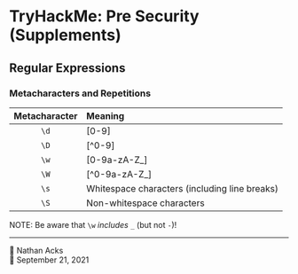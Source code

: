 # TryHackMe: Pre Security (Supplements)

## Regular Expressions

### Metacharacters and Repetitions

| Metacharacter | Meaning                                       |
|:-------------:|:--------------------------------------------- |
|     `\d`      | [0-9]                                         |
|     `\D`      | [^0-9]                                        |
|     `\w`      | [0-9a-zA-Z_]                                  |
|     `\W`      | [^0-9a-zA-Z_]                                 |
|     `\s`      | Whitespace characters (including line breaks) |
|     `\S`      | Non-whitespace characters                     |

NOTE: Be aware that `\w` *includes* `_` (but not `-`)!

- - - -

<span aria-hidden="true">👤</span> Nathan Acks  
<span aria-hidden="true">📅</span> September 21, 2021
